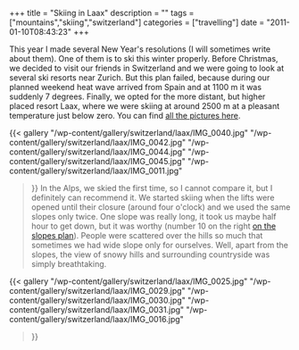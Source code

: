 +++
title = "Skiing in Laax"
description = ""
tags = ["mountains","skiing","switzerland"]
categories = ["travelling"]
date = "2011-01-10T08:43:23"
+++

This year I made several New Year's resolutions (I will sometimes write about them). One of them is
to ski this winter properly. Before Christmas, we decided to visit our friends in Switzerland and we were going to look at
several ski resorts near Zurich. But this plan failed, because during our planned weekend heat wave
arrived from Spain and at 1100 m it was suddenly 7 degrees. Finally, we opted for the more distant,
but higher placed resort Laax, where we were skiing at around 2500 m at a pleasant temperature just
below zero. You can find <a title="Laax"
href="http://www.ajka-andrej.com/gallery/switzerland/laax/" target="_blank">all the pictures
here</a>.

{{< gallery
    "/wp-content/gallery/switzerland/laax/IMG_0040.jpg"
    "/wp-content/gallery/switzerland/laax/IMG_0042.jpg"
    "/wp-content/gallery/switzerland/laax/IMG_0044.jpg"
    "/wp-content/gallery/switzerland/laax/IMG_0045.jpg"
    "/wp-content/gallery/switzerland/laax/IMG_0011.jpg"
>}}
In
the
Alps,
we
skied
the
first
time,
so
I
cannot
compare
it,
but
I
definitely
can
recommend
it.
We
started
skiing
when
the
lifts
were
opened
until
their
closure
(around
four
o'clock)
and
we
used
the
same
slopes
only
twice.
One
slope
was
really
long,
it
took
us
maybe
half
hour
to
get
down,
but
it
was
worthy
(number
10
on
the
right
<a
title="slopes
plan"
href="http://cdn3.laax.com/fileadmin/media/Contentfilling_Doks/Pistenplan/LAAX_Pistenplan_d_10_11.pdf" target="_blank">on the slopes plan</a>). People were scattered over the hills so much that sometimes we had wide slope only for ourselves. Well, apart from the slopes, the view of snowy hills and surrounding countryside was simply breathtaking.

{{< gallery
    "/wp-content/gallery/switzerland/laax/IMG_0025.jpg"
    "/wp-content/gallery/switzerland/laax/IMG_0029.jpg"
    "/wp-content/gallery/switzerland/laax/IMG_0030.jpg"
    "/wp-content/gallery/switzerland/laax/IMG_0031.jpg"
    "/wp-content/gallery/switzerland/laax/IMG_0016.jpg"
>}}
